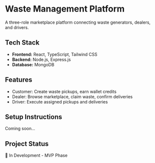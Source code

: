 # Waste Management Platform

A three-role marketplace platform connecting waste generators, dealers, and drivers.

## Tech Stack
- **Frontend:** React, TypeScript, Tailwind CSS
- **Backend:** Node.js, Express.js
- **Database:** MongoDB

## Features
- Customer: Create waste pickups, earn wallet credits
- Dealer: Browse marketplace, claim waste, confirm deliveries
- Driver: Execute assigned pickups and deliveries

## Setup Instructions
Coming soon...

## Project Status
🚧 In Development - MVP Phase



